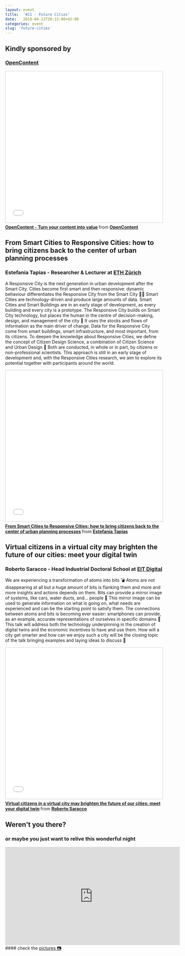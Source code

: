 ```yaml
---
layout: event
title:  '#21 - Future Cities'
date:   2018-04-12T20:15:00+02:00
categories: event
slug: 'future-cities'
---
```


## Kindly sponsored by
### [OpenContent](https://www.opencontent.it)
<iframe src="//www.slideshare.net/slideshow/embed_code/key/aMeV95eqHhmAgJ" width="595" height="485" frameborder="0" marginwidth="0" marginheight="0" scrolling="no" style="border:1px solid #CCC; border-width:1px; margin-bottom:5px; max-width: 100%;" allowfullscreen> </iframe>
<div style="margin-bottom:5px"> <strong> <a href="//www.slideshare.net/speckandtech/opencontent-turn-your-content-into-value" title="OpenContent - Turn your content into value" target="_blank">OpenContent - Turn your content into value</a> </strong> from <strong><a href="//www.opencontent.it" target="_blank">OpenContent</a></strong>
</div>

## From Smart Cities to Responsive Cities: how to bring citizens back to the center of urban planning processes
### Estefanía Tapias - Researcher & Lecturer at [ETH Zürich](https://www.ethz.ch/en.html)

A Responsive City is the next generation in urban development after the Smart City. Cities become first smart and then responsive: dynamic behaviour differentiates the Responsive City from the Smart City 🏃‍♀️ Smart Cities are technology-driven and produce large amounts of data. Smart Cities and Smart Buildings are in an early stage of development, as every building and every city is a prototype. The Responsive City builds on Smart City technology, but places the human in the centre of decision-making, design, and management of the city 💁 It uses the stocks and flows of information as the main driver of change. Data for the Responsive City come from smart buildings, smart infrastructure, and most important, from its citizens.
To deepen the knowledge about Responsive Cities, we define the concept of Citizen Design Science, a combination of Citizen Science and Urban Design 🌇 Both are conducted, in whole or in part, by citizens or non-professional scientists. This approach is still in an early stage of development and, with the Responsive Cities research, we aim to explore its potential together with participants around the world.

<iframe src="//www.slideshare.net/slideshow/embed_code/key/3vhv39f1bLHWiv" width="595" height="485" frameborder="0" marginwidth="0" marginheight="0" scrolling="no" style="border:1px solid #CCC; border-width:1px; margin-bottom:5px; max-width: 100%;" allowfullscreen> </iframe> <div style="margin-bottom:5px"> <strong> <a href="//www.slideshare.net/speckandtech/from-smart-cities-to-responsive-cities-how-to-bring-citizens-back-to-the-center-of-urban-planning-processes" title="From Smart Cities to Responsive Cities: how to bring citizens back to the center of urban planning processes" target="_blank">From Smart Cities to Responsive Cities: how to bring citizens back to the center of urban planning processes</a> </strong> from <strong><a href="//www.linkedin.com/in/estefaniatapias/" target="_blank">Estefanía Tapias</a></strong>
</div>

## Virtual citizens in a virtual city may brighten the future of our cities: meet your digital twin
### Roberto Saracco - Head Industrial Doctoral School at [EIT Digital](https://www.eitdigital.eu)

We are experiencing a transformation of atoms into bits 💣 Atoms are not disappearing at all but a huge amount of bits is flanking them and more and more insights and actions depends on them. Bits can provide a mirror image of systems, like cars, water ducts, and… people 👩 This mirror image can be used to generate information on what is going on, what needs are experienced and can be the starting point to satisfy them.
The connections between atoms and bits is becoming ever easier: smartphones can provide, as an example, accurate representations of ourselves in specific domains 📱
This talk will address both the technology underpinning in the creation of digital twins and the economic incentives to have and use them. How will a city get smarter and how can we enjoy such a city will be the closing topic of the talk bringing examples and laying ideas to discuss 🚙

<iframe src="//www.slideshare.net/slideshow/embed_code/key/8dzcv0FaxLOJVO" width="595" height="485" frameborder="0" marginwidth="0" marginheight="0" scrolling="no" style="border:1px solid #CCC; border-width:1px; margin-bottom:5px; max-width: 100%;" allowfullscreen> </iframe> <div style="margin-bottom:5px"> <strong> <a href="//www.slideshare.net/speckandtech/virtual-citizens-in-a-virtual-city-may-brighten-the-future-of-our-cities-meet-your-digital-twin" title="Virtual citizens in a virtual city may brighten the future of our cities: meet your digital twin" target="_blank">Virtual citizens in a virtual city may brighten the future of our cities: meet your digital twin</a> </strong> from <strong><a href="//www.linkedin.com/in/saracco-roberto-8283765/" target="_blank">Roberto Saracco</a></strong>
</div>

## Weren't you there?
### or maybe you just want to relive this wonderful night
<iframe width="560" height="315" src="https://www.youtube.com/embed/kdxYe0LTdZw" frameborder="0" allow="accelerometer; autoplay; clipboard-write; encrypted-media; gyroscope; picture-in-picture" allowfullscreen></iframe>
<section class="fb-links">
#### check the <a id="fb_photo_album" class="btn-facebook" target="_blank" href="//bit.ly/ST-21pics">pictures &#128247;</a>
</section>
